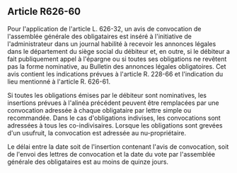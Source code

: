Article R626-60
----
Pour l'application de l'article L. 626-32, un avis de convocation de l'assemblée
générale des obligataires est inséré à l'initiative de l'administrateur dans un
journal habilité à recevoir les annonces légales dans le département du siège
social du débiteur et, en outre, si le débiteur a fait publiquement appel à
l'épargne ou si toutes ses obligations ne revêtent pas la forme nominative, au
Bulletin des annonces légales obligatoires. Cet avis contient les indications
prévues à l'article R. 228-66 et l'indication du lieu mentionné à l'article R.
626-61.

Si toutes les obligations émises par le débiteur sont nominatives, les
insertions prévues à l'alinéa précédent peuvent être remplacées par une
convocation adressée à chaque obligataire par lettre simple ou recommandée. Dans
le cas d'obligations indivises, les convocations sont adressées à tous les
co-indivisaires. Lorsque les obligations sont grevées d'un usufruit, la
convocation est adressée au nu-propriétaire.

Le délai entre la date soit de l'insertion contenant l'avis de convocation, soit
de l'envoi des lettres de convocation et la date du vote par l'assemblée
générale des obligataires est au moins de quinze jours.

